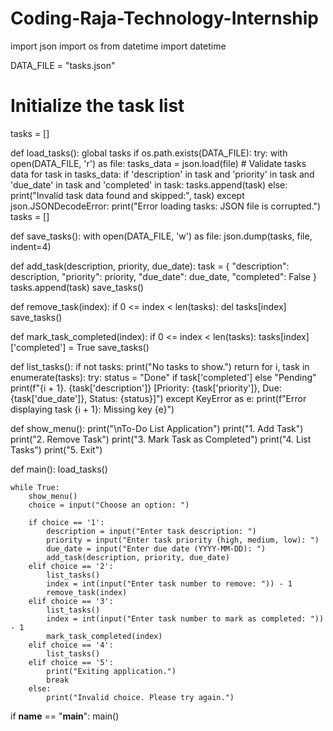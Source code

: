 # Coding-Raja-Technology-Internship
import json
import os
from datetime import datetime

DATA_FILE = "tasks.json"

# Initialize the task list
tasks = []

def load_tasks():
    global tasks
    if os.path.exists(DATA_FILE):
        try:
            with open(DATA_FILE, 'r') as file:
                tasks_data = json.load(file)
                # Validate tasks data
                for task in tasks_data:
                    if 'description' in task and 'priority' in task and 'due_date' in task and 'completed' in task:
                        tasks.append(task)
                    else:
                        print("Invalid task data found and skipped:", task)
        except json.JSONDecodeError:
            print("Error loading tasks: JSON file is corrupted.")
            tasks = []

def save_tasks():
    with open(DATA_FILE, 'w') as file:
        json.dump(tasks, file, indent=4)

def add_task(description, priority, due_date):
    task = {
        "description": description,
        "priority": priority,
        "due_date": due_date,
        "completed": False
    }
    tasks.append(task)
    save_tasks()

def remove_task(index):
    if 0 <= index < len(tasks):
        del tasks[index]
        save_tasks()

def mark_task_completed(index):
    if 0 <= index < len(tasks):
        tasks[index]['completed'] = True
        save_tasks()

def list_tasks():
    if not tasks:
        print("No tasks to show.")
        return
    for i, task in enumerate(tasks):
        try:
            status = "Done" if task['completed'] else "Pending"
            print(f"{i + 1}. {task['description']} [Priority: {task['priority']}, Due: {task['due_date']}, Status: {status}]")
        except KeyError as e:
            print(f"Error displaying task {i + 1}: Missing key {e}")

def show_menu():
    print("\nTo-Do List Application")
    print("1. Add Task")
    print("2. Remove Task")
    print("3. Mark Task as Completed")
    print("4. List Tasks")
    print("5. Exit")

def main():
    load_tasks()
    
    while True:
        show_menu()
        choice = input("Choose an option: ")

        if choice == '1':
            description = input("Enter task description: ")
            priority = input("Enter task priority (high, medium, low): ")
            due_date = input("Enter due date (YYYY-MM-DD): ")
            add_task(description, priority, due_date)
        elif choice == '2':
            list_tasks()
            index = int(input("Enter task number to remove: ")) - 1
            remove_task(index)
        elif choice == '3':
            list_tasks()
            index = int(input("Enter task number to mark as completed: ")) - 1
            mark_task_completed(index)
        elif choice == '4':
            list_tasks()
        elif choice == '5':
            print("Exiting application.")
            break
        else:
            print("Invalid choice. Please try again.")

if __name__ == "__main__":
    main()
